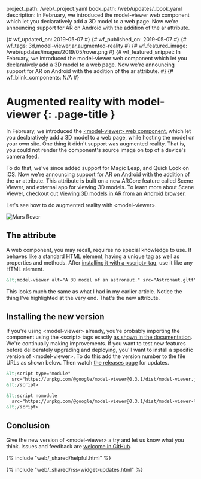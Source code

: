 project_path: /web/_project.yaml
book_path: /web/updates/_book.yaml
description: In February, we introduced the model-viewer web component which let you declaratively add a 3D model to a web page. Now we're announcing support for AR on Android with the addition of the ar attribute. 

{# wf_updated_on: 2019-05-07 #}
{# wf_published_on: 2019-05-07 #}
{# wf_tags: 3d,model-viewer,ar,augmented-reality #}
{# wf_featured_image: /web/updates/images/2019/05/rover.png #}
{# wf_featured_snippet: In February, we introduced the model-viewer web component which let you declaratively add a 3D model to a web page. Now we're announcing support for AR on Android with the addition of the ar attribute. #}
{# wf_blink_components: N/A #}

# Augmented reality with model-viewer {: .page-title }

In February, we introduced the [&lt;model-viewer> web
component](/web/updates/2019/02/model-viewer),
which let you declaratively add a 3D model to a web page, while hosting the
model on your own site. One thing it didn't support  was augmented reality. That
is, you could not render the component's source image on top of a device's
camera feed.  

To do that, we've since added support for Magic Leap, and Quick Look on iOS. Now
we're announcing support for AR on Android with the addition of the `ar`
attribute. This attribute is built on a new ARCore feature called Scene Viewer,
and external app for viewing 3D models. To learn more about Scene Viewer,
checkout out [Viewing 3D models in AR from an Android browser](/ar/develop/java/scene-viewer).

Let's see how to do augmented reality with &lt;model-viewer>.

![Mars Rover](/web/updates/images/2019/05/rover.png)

## The attribute

A web component, you may recall, requires no special knowledge to use. It
behaves like a standard HTML element, having a unique tag as well as properties
and methods. After
[installing it with a &lt;script> tag](https://github.com/GoogleWebComponents/model-viewer#installing),
use it like any HTML element.

```html
&lt;model-viewer alt="A 3D model of an astronaut." src="Astronaut.gltf" ios-src="Astronaut.usdz" magic-leap ar>
```

This looks much the same as what I had in my earlier article. Notice the thing
I've highlighted at the very end. That's the new attribute. 

## Installing the new version

If you're using &lt;model-viewer> already, you're probably importing the component
using the &lt;script> tags exactly
[as shown in the documentation](https://googlewebcomponents.github.io/model-viewer/).
We're continually making improvements. If you want to test new features before
deliberately upgrading and deploying, you'll want to install a specific version
of &lt;model-viewer>. To do this add the version number to the file URLs as shown
below. Then watch
[the releases page](https://github.com/GoogleWebComponents/model-viewer/releases)
for updates.

```html
&lt;script type="module" 
  src="https://unpkg.com/@google/model-viewer@0.3.1/dist/model-viewer.js">
&lt;/script>

&lt;script nomodule
  src="https://unpkg.com/@google/model-viewer@0.3.1/dist/model-viewer-legacy.js">
&lt;/script>
```

## Conclusion

Give the new version of &lt;model-viewer> a try and let us know what you think.
Issues and feedback are
[welcome in GitHub](https://github.com/GoogleWebComponents/model-viewer/issues).

{% include "web/_shared/helpful.html" %}

{% include "web/_shared/rss-widget-updates.html" %}
